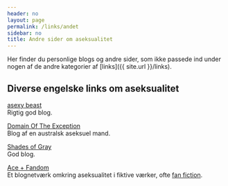 ```yaml
---
header: no
layout: page
permalink: /links/andet
sidebar: no
title: Andre sider om aseksualitet
---
```

Her finder du personlige blogs og andre sider, som ikke passede ind under nogen af de andre kategorier af [links]({{ site.url }}/links).

## Diverse engelske links om aseksualitet

[asexy beast](https://theonepercentclub.blogspot.dk/)  
Rigtig god blog.

[Domain Of The Exception](http://galileoace.com/)  
Blog af en australsk aseksuel mand.

[Shades of Gray](https://prismaticentanglements.com/)  
God blog.

[Ace + Fandom](https://asexual-fandom.dreamwidth.org/)  
Et blognetværk omkring aseksualitet i fiktive værker, ofte [fan fiction](http://en.wikipedia.org/wiki/Fan_fiction).
